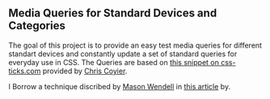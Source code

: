 ## Media Queries for Standard Devices and Categories

The goal of this project is to provide an easy test media queries for different standart devices and constantly update a set of standard queries for everyday use in CSS. The Queries are based on [this snippet on css-ticks.com][media-queries-snippets] provided by [Chris Coyier][link-chris].

I Borrow a technique discribed by [Mason Wendell][link-mason] in [this article][link-responsive-sass] by.


[media-queries-snippets]:http://css-tricks.com/snippets/css/media-queries-for-standard-devices/ "Media Queries for Standard Devices"

[link-responsive-sass]: http://thesassway.com/intermediate/responsive-web-design-in-sass-using-media-queries-in-sass-32 "Responsive Web Design in Sass: Using media queries in Sass 3.2"

[link-chris]:https://twitter.com/chriscoyier "Chris Coyier"
[link-mason]:https://twitter.com/codingdesigner "Mason Wendell"
